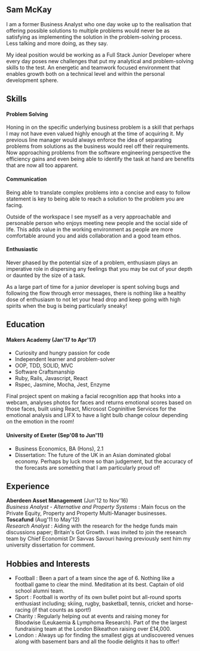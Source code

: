 ## Sam McKay

I am a former Business Analyst who one day woke up to the realisation that offering possible solutions to multiple problems would never be as satisfying as implementing the solution in the problem-solving process. Less talking and more doing, as they say.

My ideal position would be working as a Full Stack Junior Developer where every day poses new challenges that put my analytical and problem-solving skills to the test. An energetic and teamwork focused environment that enables growth both on a technical level and within the personal development sphere.

## Skills

#### Problem Solving

Honing in on the specific underlying business problem is a skill that perhaps I may not have even valued highly enough at the time of acquiring it. My previous line manager would always enforce the idea of separating problems from solutions as the business would reel off their requirements. Now approaching problems from the software engineering perspective the efficiency gains and even being able to identify the task at hand are benefits that are now all too apparent.


#### Communication

Being able to translate complex problems into a concise and easy to follow statement is key to being able to reach a solution to the problem you are facing.

Outside of the workspace I see myself as a very approachable and personable person who enjoys meeting new people and the social side of life. This adds value in the working environment as people are more comfortable around you and aids collaboration and a good team ethos.



#### Enthusiastic

Never phased by the potential size of a problem, enthusiasm plays an imperative role in dispersing any feelings that you may be out of your depth or daunted by the size of a task.

As a large part of time for a junior developer is spent solving bugs and following the flow through error messages, there is nothing like a healthy dose of enthusiasm to not let your head drop and keep going with high spirits when the bug is being particularly sneaky!



## Education
#### Makers Academy (Jan'17 to Apr'17)

- Curiosity and hungry passion for code
- Independent learner and problem-solver
- OOP, TDD, SOLID, MVC
- Software Craftsmanship
- Ruby, Rails, Javascript, React
- Rspec, Jasmine, Mocha, Jest, Enzyme

Final project spent on making a facial recognition app that hooks into a webcam, analyses photos for faces and returns emotional scores based on those faces, built using React, Microsost Cogninitive Services for the emotional analysis and LIFX to have a light bulb change colour depending on the emotion in the room!

#### University of Exeter (Sep'08 to Jun'11)

- Business Economics, BA (Hons), 2.1
- Dissertation: The future of the UK in an Asian dominated global economy. Perhaps by luck more so than judgement, but the accuracy of the forecasts are something that I am particularly proud of!


## Experience

**Aberdeen Asset Management** (Jun'12 to Nov'16)    
*Business Analyst - Alternative and Property Systems* :
Main focus on the Private Equity, Property and Property Multi-Manager businesses.  
**Toscafund** (Aug'11 to May'12)   
*Research Analyst* :
Aiding with the research for the hedge funds main discussions paper; Britain's Got Growth. I was invited to join the research team by Chief Economist Dr Savvas Savouri having previously sent him my university dissertation for comment.


## Hobbies and Interests

- Football : Been a part of a team since the age of 6. Nothing like a football game to clear the mind. Meditation at its best. Captain of old school alumni team.
- Sport : Football is worthy of its own bullet point but all-round sports enthusiast including; skiing, rugby, basketball, tennis, cricket and horse-racing (if that counts as sport!)
- Charity : Regularly helping out at events and raising money for Bloodwise (Leukaemia & Lymphoma Research). Part of the the largest fundraising team at the London Bikeathon raising over £14,000.
- London : Always up for finding the smallest gigs at undiscovered venues along with basement bars and all the foodie delights it has to offer!
